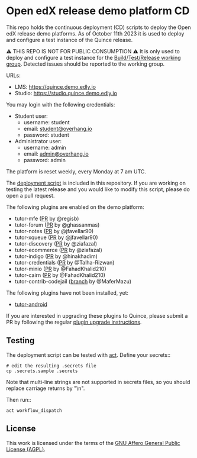 # Open edX release demo platform CD

This repo holds the continuous deployment (CD) scripts to deploy the Open edX release demo platforms. As of October 11th 2023 it is used to deploy and configure a test instance of the Quince release.

⚠ THIS REPO IS NOT FOR PUBLIC CONSUMPTION ⚠ It is only used to deploy and configure a test instance for the [Build/Test/Release working group](https://discuss.openedx.org/c/working-groups/build-test-release/30). Detected issues should be reported to the working group.

URLs:

- LMS: https://quince.demo.edly.io
- Studio: https://studio.quince.demo.edly.io

You may login with the following credentials:

- Student user:
    - username: student
    - email: student@overhang.io
    - password: student
- Administrator user:
    - username: admin
    - email: admin@overhang.io
    - password: admin

The platform is reset weekly, every Monday at 7 am UTC.

The [deployment script](https://github.com/overhangio/openedx-release-demo/blob/master/.github/workflows/deploy.yml) is included in this repository. If you are working on testing the latest release and you would like to modify this script, please do open a pull request.

The following plugins are enabled on the demo platform:

- tutor-mfe ([PR](https://github.com/overhangio/tutor-mfe/pull/156) by @regisb)
- tutor-forum ([PR](https://github.com/overhangio/tutor-forum/pull/28) by @ghassanmas)
- tutor-notes ([PR](https://github.com/overhangio/tutor-notes/pull/29) by @jfavellar90)
- tutor-xqueue ([PR](https://github.com/overhangio/tutor-xqueue/pull/25) by @jfavellar90)
- tutor-discovery ([PR](https://github.com/overhangio/tutor-discovery/pull/50) by @ziafazal)
- tutor-ecommerce ([PR](https://github.com/overhangio/tutor-ecommerce/pull/47) by @ziafazal)
- tutor-indigo ([PR](https://github.com/overhangio/tutor-indigo/pull/51) by @hinakhadim)
- tutor-credentials ([PR](https://github.com/overhangio/tutor-credentials/pull/14) by @Talha-Rizwan)
- tutor-minio ([PR](https://github.com/overhangio/tutor-minio/pull/31) by @FahadKhalid210)
- tutor-cairn ([PR](https://github.com/overhangio/tutor-cairn/pull/20/) by @FahadKhalid210)
- tutor-contrib-codejail ([branch](https://github.com/eduNEXT/tutor-contrib-codejail/tree/quince) by @MaferMazu)

The following plugins have not been installed, yet:

- [tutor-android](https://github.com/overhangio/tutor-android)


If you are interested in upgrading these plugins to Quince, please submit a PR by following the regular [plugin upgrade instructions](https://discuss.overhang.io/t/how-to-upgrade-a-tutor-plugin/1488).

## Testing

The deployment script can be tested with [act](https://github.com/nektos/act). Define your secrets::

    # edit the resulting .secrets file
    cp .secrets.sample .secrets

Note that multi-line strings are not supported in secrets files, so you should replace carriage returns by "\n".

Then run::

    act workflow_dispatch

## License

This work is licensed under the terms of the [GNU Affero General Public License (AGPL)](https://github.com/overhangio/tutor/blob/master/LICENSE.txt).
